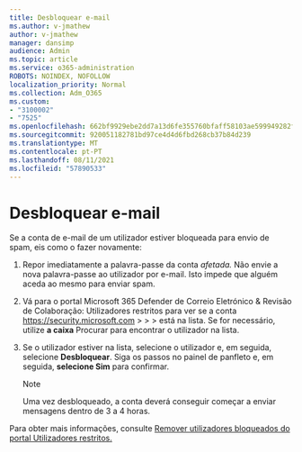 ```yaml
---
title: Desbloquear e-mail
ms.author: v-jmathew
author: v-jmathew
manager: dansimp
audience: Admin
ms.topic: article
ms.service: o365-administration
ROBOTS: NOINDEX, NOFOLLOW
localization_priority: Normal
ms.collection: Adm_O365
ms.custom:
- "3100002"
- "7525"
ms.openlocfilehash: 662bf9929ebe2dd7a13d6fe355760bfaff58103ae599949282f86da4b7e2a8e7
ms.sourcegitcommit: 920051182781bd97ce4d4d6fbd268cb37b84d239
ms.translationtype: MT
ms.contentlocale: pt-PT
ms.lasthandoff: 08/11/2021
ms.locfileid: "57890533"
---
```

# <a name="unblock-email"></a>Desbloquear e-mail

Se a conta de e-mail de um utilizador estiver bloqueada para envio de spam, eis como o fazer novamente:

1. Repor imediatamente a palavra-passe da conta *afetada.* Não envie a nova palavra-passe ao utilizador por e-mail. Isto impede que alguém aceda ao mesmo para enviar spam.
2. Vá para o portal Microsoft 365 Defender de Correio Eletrónico & Revisão de Colaboração: Utilizadores restritos para ver se a conta <https://security.microsoft.com> \>  \>  \>  está na lista. Se for necessário, utilize **a caixa** Procurar para encontrar o utilizador na lista.
3. Se o utilizador estiver na lista, selecione o utilizador e, em seguida, selecione **Desbloquear**. Siga os passos no painel de panfleto e, em seguida, **selecione Sim** para confirmar.

   > [!NOTE]
   > Uma vez desbloqueado, a conta deverá conseguir começar a enviar mensagens dentro de 3 a 4 horas.

Para obter mais informações, consulte [Remover utilizadores bloqueados do portal Utilizadores restritos.](https://docs.microsoft.com/microsoft-365/security/office-365-security/removing-user-from-restricted-users-portal-after-spam)
